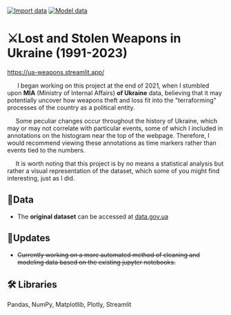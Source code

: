 [![Import data](https://github.com/cyterat/mia-ua-weapons/actions/workflows/import.yml/badge.svg?branch=master)](https://github.com/cyterat/mia-ua-weapons/actions/workflows/import.yml)
[![Model data](https://github.com/cyterat/mia-ua-weapons/actions/workflows/model.yml/badge.svg?branch=master)](https://github.com/cyterat/mia-ua-weapons/actions/workflows/model.yml)
# ⚔️Lost and Stolen Weapons in Ukraine  (1991-2023)

https://ua-weapons.streamlit.app/

&nbsp;&nbsp;&nbsp;&nbsp;&nbsp;&nbsp;I began working on this project at the end of 2021, when I stumbled upon **MIA** (Ministry of Internal Affairs) **of Ukraine** data, believing that it may potentially uncover how weapons theft and loss fit into the "terraforming" processes of the country as a political entity.

&nbsp;&nbsp;&nbsp;&nbsp;&nbsp;Some peculiar changes occur throughout the history of Ukraine, which may or may not correlate with particular events, some of which I included in annotations on the histogram near the top of the webpage. Therefore, I would recommend viewing these annotations as time markers rather than events tied to the numbers.

&nbsp;&nbsp;&nbsp;&nbsp;&nbsp;It is worth noting that this project is by no means a statistical analysis but rather a visual representation of the dataset, which some of you might find interesting, just as I did.


## 💾Data
* The **original dataset** can be accessed at [data.gov.ua](https://data.gov.ua/en/dataset/5e7a9e93-e4ae-408a-8b99-6a21bfa9c12a/resource/1fcab772-0b3c-4938-8f72-e60db343cbe5)


## 🚧Updates
* ~~Currently working on a more automated method of cleaning and modeling data based on the existing jupyter notebooks.~~


## 🛠 Libraries
Pandas, NumPy, Matplotlib, Plotly, Streamlit

